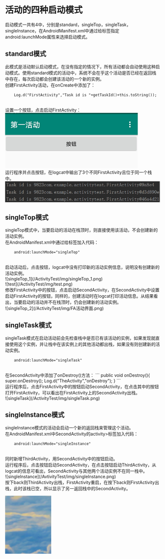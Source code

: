 # 活动的四种启动模式
启动模式一共有4中，分别是standard，singleTop，singleTask，singleInstance，在AndroidManifest.xml中通过给<activity>标签指定android:launchMode属性来选择启动模式。<br/>

## standard模式
此模式是活动默认启动模式，在没有指定的情况下，所有活动都会自动使用这种启动模式。使用standard模式的活动中，系统不会在乎这个活动是否已经在返回栈中存在，每次启动都会创建该活动的一个新的实例。<br/>
创建FirstActivity活动，在onCreate中添加了：<br/>
```
	Log.d("FirstActivity","Task id is "+getTaskId()+this.toString());
```
<br/>设置一个按钮，点击启动FirstActivity：<br/>
![FirstActivity界面](/ActivityTest/img/FA活动界面.png)
<br/>
运行程序并点击按钮，在logcat中输出了3个不同FirstActivity且位于同一个栈中。<br/>
![standard模式logcat](/ActivityTest/img/standard.png)

## singleTop模式
singleTop模式中，当要启动的活动在栈顶时，则直接使用该活动，不会创建新的活动实例。<br/>
在AndroidManifest.xml中通过给<activity>标签加入代码：
<br/>
```
	android:launchMode="singleTop"
```
<br/>
启动活动后，点击按钮，logcat中没有打印新的活动实例信息，说明没有创建新的活动实例。<br/>
![singleTop_1](/ActivityTest/img/singleTop_1.png)
<br/>
![test](/ActivityTest/img/test.png)
<br/>
修改FirstActivity中的按钮，点击启动SecondActivity，在SecondActivity中设置启动FirstActivity的按钮，同样的，创建活动时在logcat打印活动信息。从结果看出，当要启动的活动并不在栈顶时，仍会创建新的活动实例。
<br/>
![singleTop_2](/ActivityTest/img/FA活动界面.png)

## singleTask模式
singleTask模式在启动活动前会先检查栈中是否已有该活动的实例，如果发现就直接使用这个实例，并让栈中在该实例上的其他活动都出栈，如果没有则创建新的活动实例。<br/>
```
	android:launchMode="singleTask"
```
<br/>
在SecondActivity中添加了onDestroy()方法：
```
	public void onDestroy(){
	        super.onDestroy();
	        Log.d("TheActivity","onDestroy");
	    }
```
<br/>
运行程序后，点击FirstActivity中的按钮启动SecondActivity，在点击其中的按钮打开FirstActivity，可以看出在FirstActivity上的SecondActivity出栈。<br/>
![singleTask](/ActivityTest/img/singleTask.png)

## singleInstance模式
singleInstance模式的活动会启动一个新的返回栈来管理这个活动。<br/>
在AndroidManifest.xml中SecondActivity的activity>标签加入代码：<br/>
```
	android:launchMode="singleInstance"
```
<br/>
同时新增ThirdActivity，用SecondActivity中的按钮启动。<br/>
运行程序后，点击按钮启动SecondActivity，在点击按钮启动ThirdActivity，从logcat的信息可看出，SecondActivity与其他两个活动实例不在同一栈中。<br/>
![singleInstance](/AvtivityTest/img/singleInstance.png)
<br/>
按下back则ThirdActivity出栈，FirstActivity重启，在按下back则FirstActivity出栈，此时该栈已空，所以显示了另一返回栈中的SecondActivity。<br/>

![test](/ActivityTest/img/test.png)
<br/>
